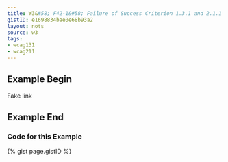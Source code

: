 ```yaml
---
title: W3&#58; F42-1&#58; Failure of Success Criterion 1.3.1 and 2.1.1 due to using scripting events to emulate links in a way that is not programmatically determinable
gistID: e1698834bae0e68b93a2
layout: nots
source: w3
tags:
- wcag131
- wcag211
---
```


<h2 aria-describedby="{{ page.gistID }}">Example Begin</h2>
<div class="rendered-not">
<span onclick="this.location.href='newpage.html'">
    Fake link
</span>
</div> <!-- rendered-not -->

<h2 aria-describedby="{{ page.gistID }}">Example End</h2>

<h3 aria-describedby="{{ page.gistID }}">Code for this Example</h3>
{% gist page.gistID %}